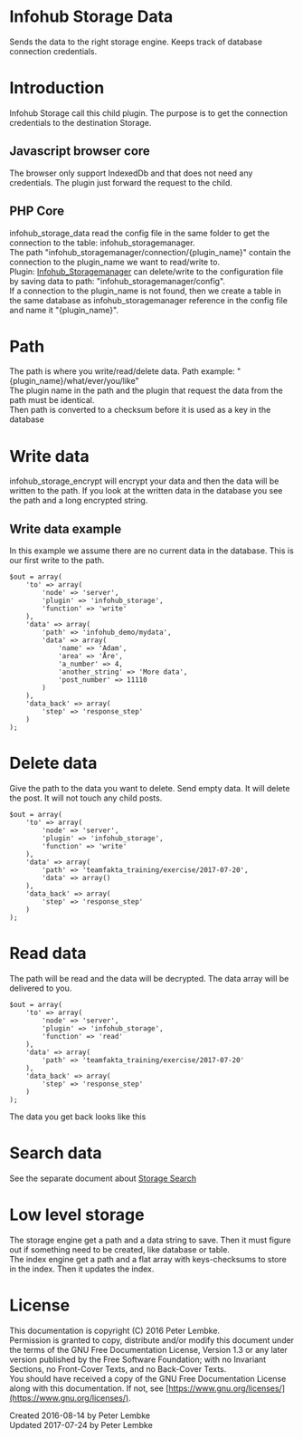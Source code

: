 # Infohub Storage Data
Sends the data to the right storage engine. Keeps track of database connection credentials.  

# Introduction
Infohub Storage call this child plugin. The purpose is to get the connection credentials to the destination Storage.  

## Javascript browser core
The browser only support IndexedDb and that does not need any credentials. The plugin just forward the request to the child.  
    
## PHP Core
infohub_storage_data read the config file in the same folder to get the connection to the table: infohub_storagemanager.  
The path "infohub_storagemanager/connection/{plugin_name}" contain the connection to the plugin_name we want to read/write to.  
Plugin: [Infohub_Storagemanager](plugin,infohub_storagemanager) can delete/write to the configuration file by saving data to path: "infohub_storagemanager/config".  
If a connection to the plugin_name is not found, then we create a table in the same database as infohub_storagemanager reference in the config file and name it "{plugin_name}".  
    
# Path
The path is where you write/read/delete data. Path example: "{plugin_name}/what/ever/you/like"  
The plugin name in the path and the plugin that request the data from the path must be identical.  
Then path is converted to a checksum before it is used as a key in the database  

# Write data
infohub_storage_encrypt will encrypt your data and then the data will be written to the path. If you look at the written data in the database you see the path and a long encrypted string.  

## Write data example
In this example we assume there are no current data in the database. This is our first write to the path.  
    
    $out = array(
        'to' => array(
            'node' => 'server',
            'plugin' => 'infohub_storage',
            'function' => 'write'
        ),
        'data' => array(
            'path' => 'infohub_demo/mydata',
            'data' => array(
                'name' => 'Adam',
                'area' => 'Åre',
                'a_number' => 4,
                'another_string' => 'More data',
                'post_number' => 11110
            )
        ),
        'data_back' => array(
            'step' => 'response_step'
        )
    );

# Delete data
Give the path to the data you want to delete. Send empty data. It will delete the post. It will not touch any child posts.  

    $out = array(
        'to' => array(
            'node' => 'server',
            'plugin' => 'infohub_storage',
            'function' => 'write'
        ),
        'data' => array(
            'path' => 'teamfakta_training/exercise/2017-07-20',
            'data' => array()
        ),
        'data_back' => array(
            'step' => 'response_step'
        )
    );

# Read data
The path will be read and the data will be decrypted. The data array will be delivered to you.  

    $out = array(
        'to' => array(
            'node' => 'server',
            'plugin' => 'infohub_storage',
            'function' => 'read'
        ),
        'data' => array(
            'path' => 'teamfakta_training/exercise/2017-07-20'
        ),
        'data_back' => array(
            'step' => 'response_step'
        )
    );

The data you get back looks like this  

# Search data
See the separate document about [Storage Search](plugin,infohub_storage_search)  

# Low level storage
The storage engine get a path and a data string to save. Then it must figure out if something need to be created, like database or table.  
The index engine get a path and a flat array with keys-checksums to store in the index. Then it updates the index.  

# License
This documentation is copyright (C) 2016 Peter Lembke.  
Permission is granted to copy, distribute and/or modify this document under the terms of the GNU Free Documentation License, Version 1.3 or any later version published by the Free Software Foundation; with no Invariant Sections, no Front-Cover Texts, and no Back-Cover Texts.  
You should have received a copy of the GNU Free Documentation License along with this documentation. If not, see [https://www.gnu.org/licenses/](https://www.gnu.org/licenses/).  

Created 2016-08-14 by Peter Lembke  
Updated 2017-07-24 by Peter Lembke  
